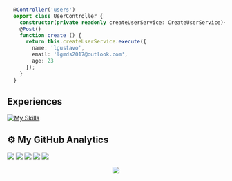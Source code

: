 ```ts

  @Controller('users')
  export class UserController {
    constructor(private readonly createUserService: CreateUserService){ }
    @Post()
    function create () {
      return this.createUserService.execute({
        name: 'lgustavo',
        email: 'lgmds2017@outlook.com',
        age: 23
      });
    }
  }

```

## Experiences

[![My Skills](https://skillicons.dev/icons?i=nestjs,ts,html,css,nodejs,mysql,docker,vscode,linux,git,github,jest,postgres,express,vitest)](https://skillicons.dev)

## ⚙️ My GitHub Analytics

![](http://github-profile-summary-cards.vercel.app/api/cards/profile-details?username=tchow2020&theme=github_dark)
![](http://github-profile-summary-cards.vercel.app/api/cards/repos-per-language?username=tchow2020&theme=github_dark)
![](http://github-profile-summary-cards.vercel.app/api/cards/most-commit-language?username=tchow2020&theme=github_dark)
![](http://github-profile-summary-cards.vercel.app/api/cards/stats?username=tchow2020&theme=github_dark)
![](http://github-profile-summary-cards.vercel.app/api/cards/productive-time?username=tchow2020&theme=github_dark&utcOffset=-3)

<div align="center">
  <img src="https://profile-counter.glitch.me/tchow2020/count.svg?"  />
</div>
